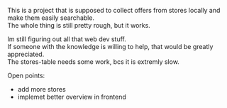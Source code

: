 This is a project that is supposed to collect offers from stores locally and make them easily searchable. \
The whole thing is still pretty rough, but it works.

Im still figuring out all that web dev stuff. \
If someone with the knowledge is willing to help, that would be greatly appreciated. \
The stores-table needs some work, bcs it is extremly slow.

Open points:
- add more stores
- implemet better overview in frontend
